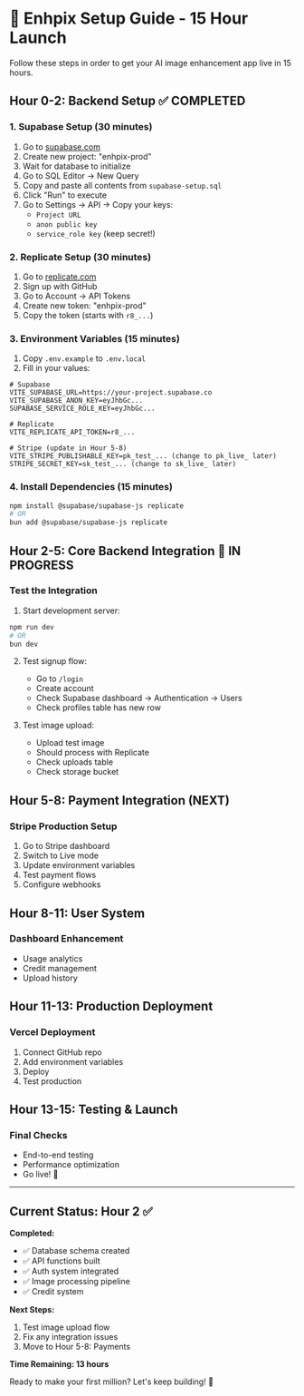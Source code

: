 # 🚀 Enhpix Setup Guide - 15 Hour Launch

Follow these steps in order to get your AI image enhancement app live in 15 hours.

## Hour 0-2: Backend Setup ✅ COMPLETED

### 1. Supabase Setup (30 minutes)

1. Go to [supabase.com](https://supabase.com)
2. Create new project: "enhpix-prod"
3. Wait for database to initialize
4. Go to SQL Editor → New Query
5. Copy and paste all contents from `supabase-setup.sql`
6. Click "Run" to execute
7. Go to Settings → API → Copy your keys:
   - `Project URL`
   - `anon public key`
   - `service_role key` (keep secret!)

### 2. Replicate Setup (30 minutes)

1. Go to [replicate.com](https://replicate.com)
2. Sign up with GitHub
3. Go to Account → API Tokens
4. Create new token: "enhpix-prod"
5. Copy the token (starts with `r8_...`)

### 3. Environment Variables (15 minutes)

1. Copy `.env.example` to `.env.local`
2. Fill in your values:

```env
# Supabase
VITE_SUPABASE_URL=https://your-project.supabase.co
VITE_SUPABASE_ANON_KEY=eyJhbGc...
SUPABASE_SERVICE_ROLE_KEY=eyJhbGc...

# Replicate
VITE_REPLICATE_API_TOKEN=r8_...

# Stripe (update in Hour 5-8)
VITE_STRIPE_PUBLISHABLE_KEY=pk_test_... (change to pk_live_ later)
STRIPE_SECRET_KEY=sk_test_... (change to sk_live_ later)
```

### 4. Install Dependencies (15 minutes)

```bash
npm install @supabase/supabase-js replicate
# OR
bun add @supabase/supabase-js replicate
```

## Hour 2-5: Core Backend Integration 🔄 IN PROGRESS

### Test the Integration

1. Start development server:
```bash
npm run dev
# OR
bun dev
```

2. Test signup flow:
   - Go to `/login`
   - Create account
   - Check Supabase dashboard → Authentication → Users
   - Check profiles table has new row

3. Test image upload:
   - Upload test image
   - Should process with Replicate
   - Check uploads table
   - Check storage bucket

## Hour 5-8: Payment Integration (NEXT)

### Stripe Production Setup
1. Go to Stripe dashboard
2. Switch to Live mode
3. Update environment variables
4. Test payment flows
5. Configure webhooks

## Hour 8-11: User System

### Dashboard Enhancement
- Usage analytics
- Credit management  
- Upload history

## Hour 11-13: Production Deployment

### Vercel Deployment
1. Connect GitHub repo
2. Add environment variables
3. Deploy
4. Test production

## Hour 13-15: Testing & Launch

### Final Checks
- End-to-end testing
- Performance optimization
- Go live! 🎉

---

## Current Status: Hour 2 ✅

**Completed:**
- ✅ Database schema created
- ✅ API functions built
- ✅ Auth system integrated  
- ✅ Image processing pipeline
- ✅ Credit system

**Next Steps:**
1. Test image upload flow
2. Fix any integration issues
3. Move to Hour 5-8: Payments

**Time Remaining: 13 hours**

Ready to make your first million? Let's keep building! 💪